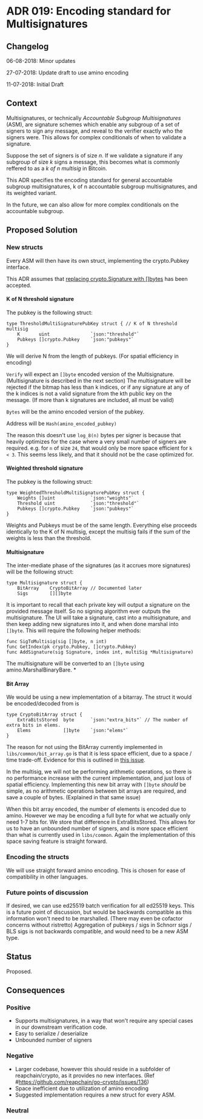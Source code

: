 # ADR 019: Encoding standard for Multisignatures

## Changelog

06-08-2018: Minor updates

27-07-2018: Update draft to use amino encoding

11-07-2018: Initial Draft

## Context

Multisignatures, or technically _Accountable Subgroup Multisignatures_ (ASM),
are signature schemes which enable any subgroup of a set of signers to sign any message,
and reveal to the verifier exactly who the signers were.
This allows for complex conditionals of when to validate a signature.

Suppose the set of signers is of size _n_.
If we validate a signature if any subgroup of size _k_ signs a message,
this becomes what is commonly reffered to as a _k of n multisig_ in Bitcoin.

This ADR specifies the encoding standard for general accountable subgroup multisignatures,
k of n accountable subgroup multisignatures, and its weighted variant.

In the future, we can also allow for more complex conditionals on the accountable subgroup.

## Proposed Solution

### New structs

Every ASM will then have its own struct, implementing the crypto.Pubkey interface.

This ADR assumes that [replacing crypto.Signature with []bytes](https://github.com/reapchain/reapchain-core/issues/1957) has been accepted.

#### K of N threshold signature

The pubkey is the following struct:

```golang
type ThresholdMultiSignaturePubKey struct { // K of N threshold multisig
	K       uint               `json:"threshold"`
	Pubkeys []crypto.Pubkey    `json:"pubkeys"`
}
```

We will derive N from the length of pubkeys. (For spatial efficiency in encoding)

`Verify` will expect an `[]byte` encoded version of the Multisignature.
(Multisignature is described in the next section)
The multisignature will be rejected if the bitmap has less than k indices,
or if any signature at any of the k indices is not a valid signature from
the kth public key on the message.
(If more than k signatures are included, all must be valid)

`Bytes` will be the amino encoded version of the pubkey.

Address will be `Hash(amino_encoded_pubkey)`

The reason this doesn't use `log_8(n)` bytes per signer is because that heavily optimizes for the case where a very small number of signers are required.
e.g. for `n` of size `24`, that would only be more space efficient for `k < 3`.
This seems less likely, and that it should not be the case optimized for.

#### Weighted threshold signature

The pubkey is the following struct:

```golang
type WeightedThresholdMultiSignaturePubKey struct {
	Weights []uint             `json:"weights"`
	Threshold uint             `json:"threshold"`
	Pubkeys []crypto.Pubkey    `json:"pubkeys"`
}
```

Weights and Pubkeys must be of the same length.
Everything else proceeds identically to the K of N multisig,
except the multisig fails if the sum of the weights is less than the threshold.

#### Multisignature

The inter-mediate phase of the signatures (as it accrues more signatures) will be the following struct:

```golang
type Multisignature struct {
	BitArray    CryptoBitArray // Documented later
	Sigs        [][]byte
```

It is important to recall that each private key will output a signature on the provided message itself.
So no signing algorithm ever outputs the multisignature.
The UI will take a signature, cast into a multisignature, and then keep adding
new signatures into it, and when done marshal into `[]byte`.
This will require the following helper methods:

```golang
func SigToMultisig(sig []byte, n int)
func GetIndex(pk crypto.Pubkey, []crypto.Pubkey)
func AddSignature(sig Signature, index int, multiSig *Multisignature)
```

The multisignature will be converted to an `[]byte` using amino.MarshalBinaryBare. \*

#### Bit Array

We would be using a new implementation of a bitarray. The struct it would be encoded/decoded from is

```golang
type CryptoBitArray struct {
	ExtraBitsStored  byte      `json:"extra_bits"` // The number of extra bits in elems.
	Elems            []byte    `json:"elems"`
}
```

The reason for not using the BitArray currently implemented in `libs/common/bit_array.go`
is that it is less space efficient, due to a space / time trade-off.
Evidence for this is outlined in [this issue](https://github.com/reapchain/reapchain-core/issues/2077).

In the multisig, we will not be performing arithmetic operations,
so there is no performance increase with the current implementation,
and just loss of spatial efficiency.
Implementing this new bit array with `[]byte` _should_ be simple, as no
arithmetic operations between bit arrays are required, and save a couple of bytes.
(Explained in that same issue)

When this bit array encoded, the number of elements is encoded due to amino.
However we may be encoding a full byte for what we actually only need 1-7 bits for.
We store that difference in ExtraBitsStored.
This allows for us to have an unbounded number of signers, and is more space efficient than what is currently used in `libs/common`.
Again the implementation of this space saving feature is straight forward.

### Encoding the structs

We will use straight forward amino encoding. This is chosen for ease of compatibility in other languages.

### Future points of discussion

If desired, we can use ed25519 batch verification for all ed25519 keys.
This is a future point of discussion, but would be backwards compatible as this information won't need to be marshalled.
(There may even be cofactor concerns without ristretto)
Aggregation of pubkeys / sigs in Schnorr sigs / BLS sigs is not backwards compatible, and would need to be a new ASM type.

## Status

Proposed.

## Consequences

### Positive

- Supports multisignatures, in a way that won't require any special cases in our downstream verification code.
- Easy to serialize / deserialize
- Unbounded number of signers

### Negative

- Larger codebase, however this should reside in a subfolder of reapchain/crypto, as it provides no new interfaces. (Ref #https://github.com/reapchain/go-crypto/issues/136)
- Space inefficient due to utilization of amino encoding
- Suggested implementation requires a new struct for every ASM.

### Neutral

